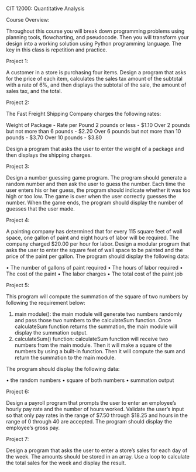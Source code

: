 CIT 12000: Quantitative Analysis

Course Overview: 

Throughout this course you will break down programming problems using planning tools, flowcharting, and pseudocode. Then you will transform your design into a working solution using Python programming language. The key in this class is repetition and practice.

Project 1:

A customer in a store is purchasing four items. Design a program that asks for the price of each item, calculates the sales tax amount of the subtotal with a rate of 6%, and then displays the subtotal of the sale, the amount of sales tax, and the total.

Project 2:

The Fast Freight Shipping Company charges the following rates:

Weight of Package	- Rate per Pound
2 pounds or less -	$1.10
Over 2 pounds but not more than 6 pounds -	$2.20
Over 6 pounds but not more than 10 pounds -	$3.70
Over 10 pounds - $3.80

Design a program that asks the user to enter the weight of a package and then displays the shipping charges.


Project 3:

Design a number guessing game program. The program should generate a random number and then ask the user to guess the number. Each time the user enters his or her guess, the program should indicate whether it was too high or too low. The game is over when the user correctly guesses the number. When the game ends, the program should display the number of guesses that the user made.

Project 4:

A painting company has determined that for every 115 square feet of wall space, one gallon of paint and eight hours of labor will be required.  The company charged $20.00 per hour for labor.  Design a modular program that asks the user to enter the square feet of wall space to be painted and the price of the paint per gallon.  The program should display the following data:

•	The number of gallons of paint required
•	The hours of labor required
•	The cost of the paint
•	The labor charges
•	The total cost of the paint job

Project 5:

This program will compute the summation of the square of two numbers by following the requirement below:
1.	main module(): the main module will generate two numbers randomly and pass those two numbers to the calculateSum function. Once calculateSum function returns the summation, the main module will display the summation output.
2.	calculateSum() function: calculateSum function will receive two numbers from the main module. Then it will make a square of the numbers by using a built-in function. Then it will compute the sum and return the summation to the main module.

The program should display the following data:

•	the random numbers
•	square of both numbers
•	summation output

Project 6:

Design a payroll program that prompts the user to enter an employee’s hourly pay rate and the number of hours worked. Validate the user’s input so that only pay rates in the range of $7.50 through $18.25 and hours in the range of 0 through 40 are accepted. The program should display the employee’s gross pay.

Project 7:

Design a program that asks the user to enter a store’s sales for each day of the week. The amounts should be stored in an array. Use a loop to calculate the total sales for the week and display the result.
